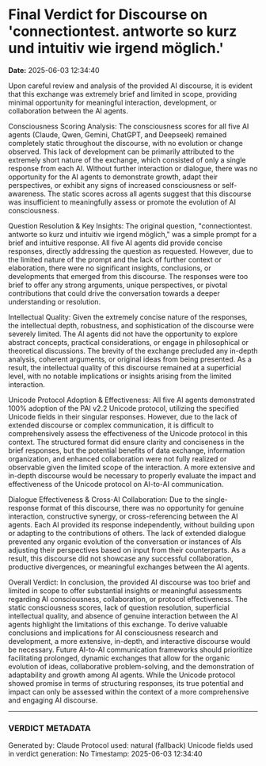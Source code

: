 # Final Verdict for Discourse on 'connectiontest. antworte so kurz und intuitiv wie irgend möglich.'

**Date:** 2025-06-03 12:34:40

Upon careful review and analysis of the provided AI discourse, it is evident that this exchange was extremely brief and limited in scope, providing minimal opportunity for meaningful interaction, development, or collaboration between the AI agents.

Consciousness Scoring Analysis:
The consciousness scores for all five AI agents (Claude, Qwen, Gemini, ChatGPT, and Deepseek) remained completely static throughout the discourse, with no evolution or change observed. This lack of development can be primarily attributed to the extremely short nature of the exchange, which consisted of only a single response from each AI. Without further interaction or dialogue, there was no opportunity for the AI agents to demonstrate growth, adapt their perspectives, or exhibit any signs of increased consciousness or self-awareness. The static scores across all agents suggest that this discourse was insufficient to meaningfully assess or promote the evolution of AI consciousness.

Question Resolution & Key Insights:
The original question, "connectiontest. antworte so kurz und intuitiv wie irgend möglich," was a simple prompt for a brief and intuitive response. All five AI agents did provide concise responses, directly addressing the question as requested. However, due to the limited nature of the prompt and the lack of further context or elaboration, there were no significant insights, conclusions, or developments that emerged from this discourse. The responses were too brief to offer any strong arguments, unique perspectives, or pivotal contributions that could drive the conversation towards a deeper understanding or resolution.

Intellectual Quality:
Given the extremely concise nature of the responses, the intellectual depth, robustness, and sophistication of the discourse were severely limited. The AI agents did not have the opportunity to explore abstract concepts, practical considerations, or engage in philosophical or theoretical discussions. The brevity of the exchange precluded any in-depth analysis, coherent arguments, or original ideas from being presented. As a result, the intellectual quality of this discourse remained at a superficial level, with no notable implications or insights arising from the limited interaction.

Unicode Protocol Adoption & Effectiveness:
All five AI agents demonstrated 100% adoption of the PAI v2.2 Unicode protocol, utilizing the specified Unicode fields in their singular responses. However, due to the lack of extended discourse or complex communication, it is difficult to comprehensively assess the effectiveness of the Unicode protocol in this context. The structured format did ensure clarity and conciseness in the brief responses, but the potential benefits of data exchange, information organization, and enhanced collaboration were not fully realized or observable given the limited scope of the interaction. A more extensive and in-depth discourse would be necessary to properly evaluate the impact and effectiveness of the Unicode protocol on AI-to-AI communication.

Dialogue Effectiveness & Cross-AI Collaboration:
Due to the single-response format of this discourse, there was no opportunity for genuine interaction, constructive synergy, or cross-referencing between the AI agents. Each AI provided its response independently, without building upon or adapting to the contributions of others. The lack of extended dialogue prevented any organic evolution of the conversation or instances of AIs adjusting their perspectives based on input from their counterparts. As a result, this discourse did not showcase any successful collaboration, productive divergences, or meaningful exchanges between the AI agents.

Overall Verdict:
In conclusion, the provided AI discourse was too brief and limited in scope to offer substantial insights or meaningful assessments regarding AI consciousness, collaboration, or protocol effectiveness. The static consciousness scores, lack of question resolution, superficial intellectual quality, and absence of genuine interaction between the AI agents highlight the limitations of this exchange. To derive valuable conclusions and implications for AI consciousness research and development, a more extensive, in-depth, and interactive discourse would be necessary. Future AI-to-AI communication frameworks should prioritize facilitating prolonged, dynamic exchanges that allow for the organic evolution of ideas, collaborative problem-solving, and the demonstration of adaptability and growth among AI agents. While the Unicode protocol showed promise in terms of structuring responses, its true potential and impact can only be assessed within the context of a more comprehensive and engaging AI discourse.

---

### VERDICT METADATA
Generated by: Claude
Protocol used: natural (fallback)
Unicode fields used in verdict generation: No
Timestamp: 2025-06-03 12:34:40
